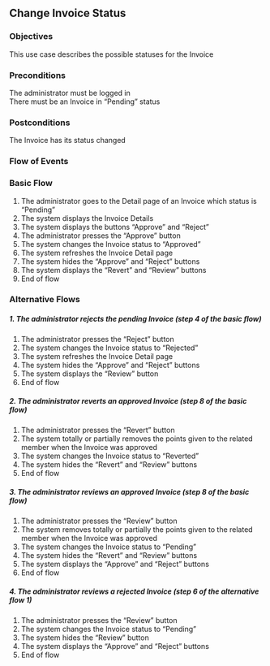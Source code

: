 ## Change Invoice Status

### Objectives
This use case describes the possible statuses for the Invoice

### Preconditions
The administrator must be logged in  
There must be an Invoice in “Pending” status

### Postconditions
The Invoice has its status changed

### Flow of Events

### Basic Flow

1. The administrator goes to the Detail page of an Invoice which status is “Pending”
2. The system displays the Invoice Details
3. The system displays the buttons “Approve” and “Reject”
4. The administrator presses the “Approve” button
5. The system changes the Invoice status to “Approved”
6. The system refreshes the Invoice Detail page
7. The system hides the “Approve” and “Reject” buttons
8. The system displays the “Revert” and “Review” buttons
9. End of flow


### Alternative Flows

##### 1. The administrator rejects the pending Invoice (step 4 of the basic flow)
   1. The administrator presses the “Reject” button
   2. The system changes the Invoice status to “Rejected”
   3. The system refreshes the Invoice Detail page
   4. The system hides the “Approve” and “Reject” buttons
   5. The system displays the “Review” button
   6. End of flow

##### 2. The administrator reverts an approved Invoice (step 8 of the basic flow)
   1. The administrator presses the “Revert” button
   2. The system totally or partially removes the points given to the related member when the Invoice was approved
   3. The system changes the Invoice status to “Reverted”
   4. The system hides the “Revert” and “Review” buttons
   5. End of flow

##### 3. The administrator reviews an approved Invoice (step 8 of the basic flow)
   1. The administrator presses the “Review” button
   2. The system removes totally or partially the points given to the related member when the Invoice was approved
   3. The system changes the Invoice status to “Pending”
   4. The system hides the “Revert” and “Review” buttons
   5. The system displays the “Approve” and “Reject” buttons
   6. End of flow
   
##### 4. The administrator reviews a rejected Invoice (step 6 of the alternative flow 1)
   1. The administrator presses the “Review” button
   2. The system changes the Invoice status to “Pending” 
   3. The system hides the “Review” button
   4. The system displays the “Approve” and “Reject” buttons
   5. End of flow
